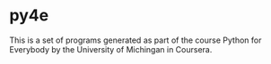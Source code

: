 # py4e
This is a set of programs generated as part of the course Python for Everybody by the University of Michingan in Coursera.
